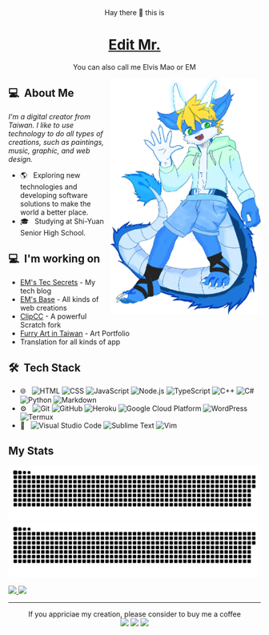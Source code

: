 
<div align=center>
Hay there 👋 this is
  
# [Edit Mr.](http://edit-mr.github.io)
You can also call me Elvis Mao or EM
</div>
<img src="https://raw.githubusercontent.com/Edit-Mr/Edit-Mr/main/eden.png" align="right" width="300px">

## 💻 &nbsp;About Me 
*I'm a digital creator from Taiwan. I like to use technology to do all types of creations, such as paintings, music, graphic, and web design.*
- 🌎 &nbsp; Exploring new technologies and developing software solutions to make the world a better place.
- 🎓 &nbsp; Studying at Shi-Yuan Senior High School.

## 💻 &nbsp;I'm working on
- [EM's Tec Secrets](http://em-tec.github.io/) - My tech blog
- [EM's Base](https://edit-mr.github.io/) - All kinds of web creations
- [ClipCC](https://github.com/Clipteam/clipcc-gui) - A powerful Scratch fork
- [Furry Art in Taiwan](https://github.com/FurryArt-TW) - Art Portfolio
- Translation for all kinds of app


## 🛠 &nbsp;Tech Stack
- 🌐 &nbsp;
  ![HTML](https://img.shields.io/badge/-HTML-333333?style=flat&logo=HTML5)
  ![CSS](https://img.shields.io/badge/-CSS-333333?style=flat&logo=CSS3&logoColor=1572B6)
  ![JavaScript](https://img.shields.io/badge/-JavaScript-333333?style=flat&logo=javascript)
  ![Node.js](https://img.shields.io/badge/-Node.js-333333?style=flat&logo=node.js)
  ![TypeScript](https://img.shields.io/badge/-TypeScript-333333?style=flat&logo=typescript)
  ![C++](https://img.shields.io/badge/-C++-333333?style=flat&logo=C)
  ![C#](https://img.shields.io/badge/-C%23-333333?style=flat&logo=c#)
  ![Python](https://img.shields.io/badge/-C%23-333333?style=flat&logo=python)
  ![Markdown](https://img.shields.io/badge/-Markdown-333333?style=flat&logo=markdown)
- ⚙️ &nbsp;
  ![Git](https://img.shields.io/badge/-Git-333333?style=flat&logo=git)
  ![GitHub](https://img.shields.io/badge/-GitHub-333333?style=flat&logo=github)
  ![Heroku](https://img.shields.io/badge/-Heroku-333333?style=flat&logo=heroku)
  ![Google Cloud Platform](https://img.shields.io/badge/-Google_Cloud_Platform-333333?style=flat&logo=google-cloud)
  ![WordPress](https://img.shields.io/badge/-WordPress-333333?style=flat&logo=wordpress)
  ![Termux](https://img.shields.io/badge/-Termux-333333?style=flat&logo=termux)
- 🔧 &nbsp;
  ![Visual Studio Code](https://img.shields.io/badge/-Visual%20Studio%20Code-333333?style=flat&logo=visual-studio-code&logoColor=007ACC)
  ![Sublime Text](https://img.shields.io/badge/-Sublime%20Text-333333?style=flat&logo=sublime-text)
  ![Vim](https://img.shields.io/badge/-Vim-333333?style=flat&logo=vim)

## My Stats
<p>
  
![GitHub Snake Light](https://raw.githubusercontent.com/Edit-Mr/Edit-Mr/output/github-contribution-grid-snake.svg#gh-light-mode-only)
![GitHub Snake dark](https://raw.githubusercontent.com/Edit-Mr/Edit-Mr/output/github-contribution-grid-snake-dark.svg#gh-dark-mode-only)
  
<a href="https://github.com/Edit-Mr">
  <img height="180em" src="https://github-readme-stats.vercel.app/api?username=Edit-Mr&show_icons=true&theme=radical" />
  <img height="180em" src="https://github-readme-stats-eight-theta.vercel.app/api/top-langs/?username=Edit-Mr&theme=radical&layout=compact&exclude_lang=java+r" />
</a>
</p>
  
*****
  
<p align="center">
If you appriciae my creation, please consider to buy me a coffee<br />
<a href="mailto:elvismao@ctemplar.com"><img src="https://img.shields.io/badge/-elvismao@ctemplar.com-D14836?style=flat-square&logo=Gmail&logoColor=white"/></a>
<a href="https://www.paypal.me/elvismao"><img src="https://img.shields.io/badge/-elvismao.070512@gmail.com-169BD7?style=flat-square&logo=PayPal&logoColor=white"/></a>
<img src="https://komarev.com/ghpvc/?username=edit-mr&style=flat-square"/>
</p>

